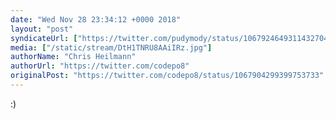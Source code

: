 ```yaml
---
date: "Wed Nov 28 23:34:12 +0000 2018"
layout: "post"
syndicateUrl: ["https://twitter.com/pudymody/status/1067924649311432704"]
media: ["/static/stream/DtH1TNRU8AAiIRz.jpg"]
authorName: "Chris Heilmann"
authorUrl: "https://twitter.com/codepo8"
originalPost: "https://twitter.com/codepo8/status/1067904299399753733"
---
```

:) 